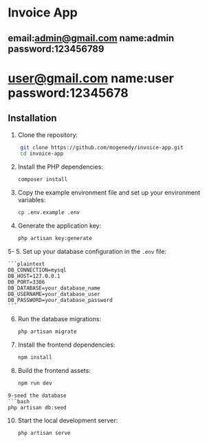 # Invoice App

email:admin@gmail.com
name:admin
password:123456789
---
user@gmail.com
name:user
password:12345678
====================
## Installation
1. Clone the repository:
```bash
    git clone https://github.com/mogenedy/invoice-app.git
    cd invoice-app
```
2. Install the PHP dependencies:

    ```bash
    composer install
    ```

3. Copy the example environment file and set up your environment variables:

    ```bash
    cp .env.example .env
    ```
4. Generate the application key:

    ```bash
    php artisan key:generate
    ```
5-
5. Set up your database configuration in the `.env` file:

    ```plaintext
    DB_CONNECTION=mysql
    DB_HOST=127.0.0.1
    DB_PORT=3306
    DB_DATABASE=your_database_name
    DB_USERNAME=your_database_user
    DB_PASSWORD=your_database_password
    ```

6. Run the database migrations:

    ```bash
    php artisan migrate
    ```

7. Install the frontend dependencies:

    ```bash
    npm install
    ```

8. Build the frontend assets:

    ```bash
    npm run dev
```
9-seed the database
```bash
php artisan db:seed
```
10. Start the local development server:

    ```bash
    php artisan serve
    ```
